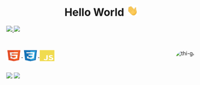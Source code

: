 ## <h1 align="center">Hello World <img src="https://raw.githubusercontent.com/ABSphreak/ABSphreak/master/gifs/Hi.gif" width="30px"></h1>

 <div>
    <a href="https://github.com/ythiago03">
  <img height="140em" src="https://github-readme-stats.vercel.app/api?username=ythiago03&show_icons=true&theme=tokyonight&include_all_commits=true&count_private=true"/>
 <img height="140em" src="https://github-readme-stats.vercel.app/api/top-langs/?username=ythiago03&layout=compact&langs_count=7&theme=tokyonight"/>
</div>
 
 ##
 <!--
 - Olá, meu nome é Thiago Henrique
     - Estou cursando Ciência da Computação (1° período)
     - No momento estudando Desenvolvimento Web(Front-End)</p>
 -->
 
<div style="display: inline_block"><br>
  
   <img align="center" alt="thi-HTML" height="30" width="40" src="https://raw.githubusercontent.com/devicons/devicon/master/icons/html5/html5-original.svg">
  <img align="center" alt="thi-CSS" height="30" width="40" src="https://raw.githubusercontent.com/devicons/devicon/master/icons/css3/css3-original.svg">
  <img align="center" alt="thi-Js" height="30" width="40" src="https://raw.githubusercontent.com/devicons/devicon/master/icons/javascript/javascript-plain.svg">
  <img align="right" alt="thi-gif" height="150" style="border-radius:50px;" src="https://media.giphy.com/media/H1De7T2Lrp4kEsVuik/giphy.gif" >
 
</div>
  
  ##

  <div>
     <a href="https://www.instagram.com/https_._._th/" target="_blank"><img src="https://img.shields.io/badge/-Instagram-%23E4405F?style=for-the-badge&logo=instagram&logoColor=white" target="_blank"></a>
<a href="https://www.linkedin.com/in/thiago-fid%C3%AAncio-a24578224/" target="_blank"><img src="https://img.shields.io/badge/-LinkedIn-%230077B5?style=for-the-badge&logo=linkedin&logoColor=white" target="_blank"></a> 
  </div>



